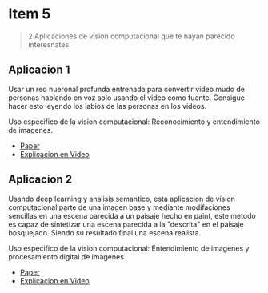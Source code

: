 # Item 5

> 2 Aplicaciones de vision computacional que te hayan parecido interesnates.

## Aplicacion 1

Usar un red nueronal profunda entrenada para convertir video mudo de personas hablando en voz solo
usando el video como fuente. Consigue hacer esto leyendo los labios de las personas en los videos.

Uso especifico de la vision computacional: Reconocimiento y entendimiento de imagenes.

* [Paper](https://cvit.iiit.ac.in/research/projects/cvit-projects/speaking-by-observing-lip-movements)
* [Explicacion en Video](https://www.youtube.com/watch?v=wg3upHE8qJw)

## Aplicacion 2

Usando deep learning y analisis semantico, esta aplicacion de vision computacional parte de una imagen
base y mediante modifaciones sencillas en una escena parecida a un paisaje hecho en paint, este metodo
es capaz de sintetizar una escena parecida a la "descrita" en el paisaje bosquejado. Siendo su resultado
final una escena realista.

Uso especifico de la vision computacional: Entendimiento de imagenes y procesamiento digital de imagenes

* [Paper](https://nvlabs.github.io/SPADE/)
* [Explicacion en Video](https://www.youtube.com/watch?v=hW1_Sidq3m8)
